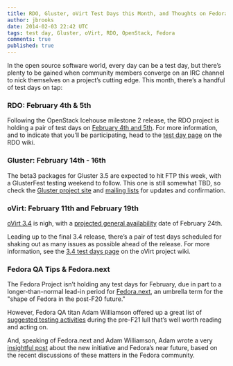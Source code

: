 ```yaml
---
title: RDO, Gluster, oVirt Test Days this Month, and Thoughts on Fedora.next
author: jbrooks
date: 2014-02-03 22:42 UTC
tags: test day, Gluster, oVirt, RDO, OpenStack, Fedora
comments: true
published: true
---
```


In the open source software world, every day can be a test day, but there’s plenty to be gained when community members converge on an IRC channel to nick themselves on a project’s cutting edge. This month, there’s a handful of test days on tap:

### RDO: February 4th & 5th

Following the OpenStack Icehouse milestone 2 release, the RDO project is holding a pair of test days on [February 4th and 5th](http://openstack.redhat.com/forum/discussion/965/icehouse-milestone-2-test-day-feb-4-5). For more information, and to indicate that you’ll be participating, head to the [test day page](http://openstack.redhat.com/RDO_test_day_Icehouse_milestone_2) on the RDO wiki.

### Gluster: February 14th - 16th

The beta3 packages for Gluster 3.5 are expected to hit FTP this week, with a GlusterFest testing weekend to follow. This one is still somewhat TBD, so check the [Gluster project site](http://www.gluster.org/) and [mailing lists](http://www.gluster.org/interact/mailinglists/) for updates and confirmation.

### oVirt: February 11th and February 19th

[oVirt 3.4](/blog/2014/01/ovirt-3.4-all-about-easier-installation-administration/) is nigh, with a [projected general availability](http://www.ovirt.org/OVirt_3.4_release_management) date of February 24th.

Leading up to the final 3.4 release, there’s a pair of test days scheduled for shaking out as many issues as possible ahead of the release. For more information, see the [3.4 test days page](http://www.ovirt.org/OVirt_3.4_TestDay) on the oVirt project wiki.

### Fedora QA Tips & Fedora.next

The Fedora Project isn’t holding any test days for February, due in part to a longer-than-normal lead-in period for [Fedora.next](http://fedoraproject.org/wiki/Fedora.next), an umbrella term for the "shape of Fedora in the post-F20 future."

However, Fedora QA titan Adam Williamson offered up a great list of [suggested testing activities](https://lists.fedoraproject.org/pipermail/test/2014-January/120167.html) during the pre-F21 lull that’s well worth reading and acting on.

And, speaking of Fedora.next and Adam Williamson, Adam wrote a very [insightful post](https://www.happyassassin.net/2014/01/31/good-morning-bugfixing-and-thinking-about-fedora-next/) about the new initiative and Fedora’s near future, based on the recent discussions of these matters in the Fedora community.
